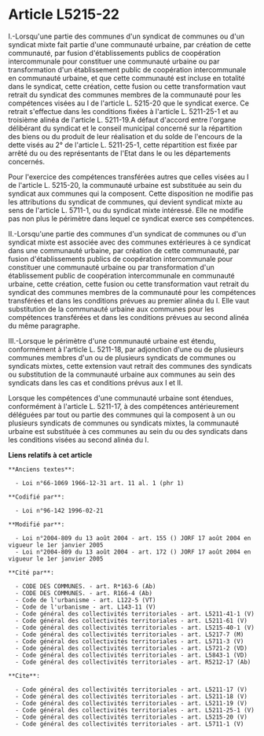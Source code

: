 # Article L5215-22

I.-Lorsqu'une partie des communes d'un syndicat de communes ou d'un syndicat mixte fait partie d'une communauté urbaine, par
création de cette communauté, par fusion d'établissements publics de coopération intercommunale pour constituer une
communauté urbaine ou par transformation d'un établissement public de coopération intercommunale en communauté urbaine, et
que cette communauté est incluse en totalité dans le syndicat, cette création, cette fusion ou cette transformation vaut
retrait du syndicat des communes membres de la communauté pour les compétences visées au I de l'article L. 5215-20 que le
syndicat exerce. Ce retrait s'effectue dans les conditions fixées à l'article L. 5211-25-1 et au troisième alinéa de
l'article L. 5211-19.A défaut d'accord entre l'organe délibérant du syndicat et le conseil municipal concerné sur la
répartition des biens ou du produit de leur réalisation et du solde de l'encours de la dette visés au 2° de l'article L.
5211-25-1, cette répartition est fixée par arrêté du ou des représentants de l'Etat dans le ou les départements concernés. 

Pour l'exercice des compétences transférées autres que celles visées au I de l'article L. 5215-20, la communauté urbaine est
substituée au sein du syndicat aux communes qui la composent. Cette disposition ne modifie pas les attributions du syndicat
de communes, qui devient syndicat mixte au sens de l'article L. 5711-1, ou du syndicat mixte intéressé. Elle ne modifie pas
non plus le périmètre dans lequel ce syndicat exerce ses compétences. 

II.-Lorsqu'une partie des communes d'un syndicat de communes ou d'un syndicat mixte est associée avec des communes
extérieures à ce syndicat dans une communauté urbaine, par création de cette communauté, par fusion d'établissements publics
de coopération intercommunale pour constituer une communauté urbaine ou par transformation d'un établissement public de
coopération intercommunale en communauté urbaine, cette création, cette fusion ou cette transformation vaut retrait du
syndicat des communes membres de la communauté pour les compétences transférées et dans les conditions prévues au premier
alinéa du I. Elle vaut substitution de la communauté urbaine aux communes pour les compétences transférées et dans les
conditions prévues au second alinéa du même paragraphe. 

III.-Lorsque le périmètre d'une communauté urbaine est étendu, conformément à l'article L. 5211-18, par adjonction d'une ou
de plusieurs communes membres d'un ou de plusieurs syndicats de communes ou syndicats mixtes, cette extension vaut retrait
des communes des syndicats ou substitution de la communauté urbaine aux communes au sein des syndicats dans les cas et
conditions prévus aux I et II. 

Lorsque les compétences d'une communauté urbaine sont étendues, conformément à l'article L. 5211-17, à des compétences
antérieurement déléguées par tout ou partie des communes qui la composent à un ou plusieurs syndicats de communes ou
syndicats mixtes, la communauté urbaine est substituée à ces communes au sein du ou des syndicats dans les conditions visées
au second alinéa du I.

**Liens relatifs à cet article**

	**Anciens textes**:

	  - Loi n°66-1069 1966-12-31 art. 11 al. 1 (phr 1)

	**Codifié par**:

	  - Loi n°96-142 1996-02-21

	**Modifié par**:

	  - Loi n°2004-809 du 13 août 2004 - art. 155 () JORF 17 août 2004 en vigueur le 1er janvier 2005
	  - Loi n°2004-809 du 13 août 2004 - art. 172 () JORF 17 août 2004 en vigueur le 1er janvier 2005

	**Cité par**:

	  - CODE DES COMMUNES. - art. R*163-6 (Ab)
	  - CODE DES COMMUNES. - art. R166-4 (Ab)
	  - Code de l'urbanisme - art. L122-5 (VT)
	  - Code de l'urbanisme - art. L143-11 (V)
	  - Code général des collectivités territoriales - art. L5211-41-1 (V)
	  - Code général des collectivités territoriales - art. L5211-61 (V)
	  - Code général des collectivités territoriales - art. L5215-40-1 (V)
	  - Code général des collectivités territoriales - art. L5217-7 (M)
	  - Code général des collectivités territoriales - art. L5711-3 (V)
	  - Code général des collectivités territoriales - art. L5721-2 (VD)
	  - Code général des collectivités territoriales - art. L5843-1 (VD)
	  - Code général des collectivités territoriales - art. R5212-17 (Ab)

	**Cite**:

	  - Code général des collectivités territoriales - art. L5211-17 (V)
	  - Code général des collectivités territoriales - art. L5211-18 (V)
	  - Code général des collectivités territoriales - art. L5211-19 (V)
	  - Code général des collectivités territoriales - art. L5211-25-1 (V)
	  - Code général des collectivités territoriales - art. L5215-20 (V)
	  - Code général des collectivités territoriales - art. L5711-1 (V)
